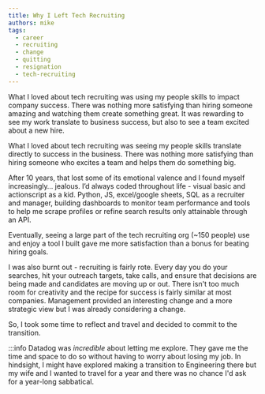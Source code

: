 ```yaml
---
title: Why I Left Tech Recruiting
authors: mike
tags: 
  - career
  - recruiting
  - change
  - quitting
  - resignation
  - tech-recruiting
---
```


What I loved about tech recruiting was using my people skills to impact company success. There was nothing more satisfying than hiring someone amazing and watching them create something great. It was rewarding to see my work translate to business success, but also to see a team excited about a new hire.

<!-- truncate -->

What I loved about tech recruiting was seeing my people skills translate directly to success in the business. There was nothing more satisfying than hiring someone who excites a team and helps them do something big. 

After 10 years, that lost some of its emotional valence and I found myself increasingly… jealous. I’d always coded throughout life - visual basic and actionscript as a kid. Python, JS, excel/google sheets, SQL as a recruiter and manager, building dashboards to monitor team performance and tools to help me scrape profiles or refine search results only attainable through an API.

Eventually, seeing a large part of the tech recruiting org (~150 people) use and enjoy a tool I built gave me more satisfaction than a bonus for beating hiring goals. 

I was also burnt out - recruiting is fairly rote. Every day you do your searches, hit your outreach targets, take calls, and ensure that decisions are being made and candidates are moving up or out. There isn't too much room for creativity and the recipe for success is fairly similar at most companies. Management provided an interesting change and a more strategic view but I was already considering a change. 

So, I took some time to reflect and travel and decided to commit to the transition. 

:::info
Datadog was *incredible* about letting me explore. They gave me the time and space to do so without having to worry about losing my job. In hindsight, I might have explored making a transition to Engineering there but my wife and I wanted to travel for a year and there was no chance I'd ask for a year-long sabbatical.
